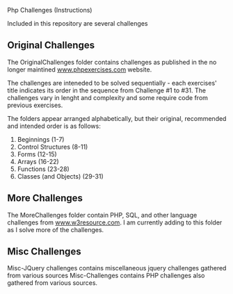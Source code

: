 Php Challenges (Instructions)

Included in this repository are several challenges

## Original Challenges

The OriginalChallenges folder contains challenges as published in the no longer maintined www.phpexercises.com website.

The challenges are inteneded to be solved sequentially - each exercises' title indicates its order in the sequence from Challenge #1 to #31. The challenges vary in lenght and complexity and some require code from previous exercises.

The folders appear arranged alphabetically, but their original, recommended and intended order is as follows:

1. Beginnings (1-7)
2. Control Structures (8-11)
3. Forms (12-15)
4. Arrays (16-22)
5. Functions (23-28)
6. Classes (and Objects)  (29-31)

## More Challenges

The MoreChallenges folder contain PHP, SQL, and other language challenges from www.w3resource.com. I am currently adding to this folder as I solve more of the challenges.

## Misc Challenges

Misc-JQuery challenges contains miscellaneous jquery challenges gathered from various sources Misc-Challenges contains PHP challenges also gathered from various sources.
